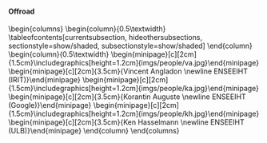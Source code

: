 #### Offroad

\begin{columns}
\begin{column}{0.5\textwidth}
\tableofcontents[currentsubsection, hideothersubsections, sectionstyle=show/shaded, subsectionstyle=show/shaded]
\end{column}
\begin{column}{0.5\textwidth}
\begin{minipage}[c][2cm]{1.5cm}\includegraphics[height=1.2cm]{imgs/people/va.jpg}\end{minipage}
\begin{minipage}[c][2cm]{3.5cm}{Vincent Angladon \newline ENSEEIHT (IRIT)}\end{minipage}
\begin{minipage}[c][2cm]{1.5cm}\includegraphics[height=1.2cm]{imgs/people/ka.jpg}\end{minipage}
\begin{minipage}[c][2cm]{3.5cm}{Korantin Auguste \newline ENSEEIHT (Google)}\end{minipage}
\begin{minipage}[c][2cm]{1.5cm}\includegraphics[height=1.2cm]{imgs/people/kh.jpg}\end{minipage}
\begin{minipage}[c][2cm]{3.5cm}{Ken Hasselmann \newline ENSEEIHT (ULB)}\end{minipage}
\end{column}
\end{columns}
